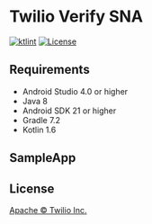 # Twilio Verify SNA

[![ktlint](https://img.shields.io/badge/code%20style-%E2%9D%A4-FF4081.svg)](https://ktlint.github.io/)
[![License](https://img.shields.io/badge/License-Apache%202-blue.svg?logo=law)](https://github.com/twilio/twilio-verify-sna-android/blob/main/LICENSE)

<a name='Requirements'></a>
## Requirements
* Android Studio 4.0 or higher
* Java 8
* Android SDK 21 or higher
* Gradle 7.2
* Kotlin 1.6

<a name='SampleApp'></a>
## SampleApp

## License
[Apache © Twilio Inc.](./LICENSE)
